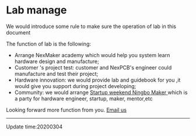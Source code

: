 # Lab manage
We would introduce some rule to make sure the operation of lab in this document

The function of lab is the following:

* Arrange NexMaker academy which would help you system learn hardware design and manufacture;
* Customer 's project test: customer and NexPCB's engineer could manufacture and test their project;
* Hardware innovation: we would provide lab and guidebook for you ,it would give you support during project developing;
* Community: we would arrange  [Startup weekend Ningbo Maker  ](https://mp.weixin.qq.com/s/c0Ezu0Gmwc_TvyuxWJ4sgA)which is a party for hardware engineer, startup, maker, mentor,etc

Looking forward more function from you. [Email us](bob@nexpcb.com) 





*****

Update time:20200304





